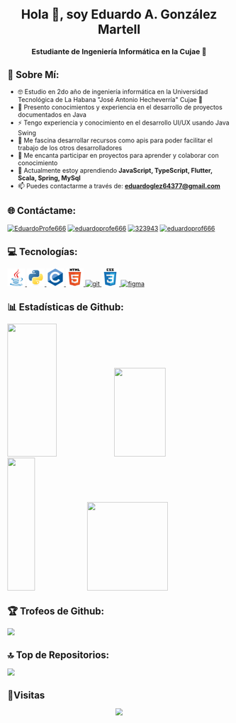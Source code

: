 <h1 align="center">Hola 👋, soy Eduardo A. González Martell</h1>
<h3 align="center">Estudiante de Ingeniería Informática en la Cujae 💚</h3>

## 👾 Sobre Mí:
- 🤓 Estudio en 2do año de ingeniería informática en la Universidad Tecnológica de La Habana "José Antonio Hecheverría" Cujae 💚
- 💬 Presento conocimientos y experiencia en el desarrollo de proyectos documentados en Java
- ⚡ Tengo experiencia y conocimiento en el desarrollo UI/UX usando Java Swing
- 🔭 Me fascina desarrollar recursos como apis para poder facilitar el trabajo de los otros desarrolladores
- 🤝 Me encanta participar en proyectos para aprender y colaborar con conocimiento
- 🌱 Actualmente estoy aprendiendo **JavaScript, TypeScript, Flutter, Scala, Spring, MySql**
- 📫 Puedes contactarme a través de: **eduardoglez64377@gmail.com**


## 🌐 Contáctame:
<a href="https://youtube.com/@EduardoProfe666" target="blank"><img align="center" src="https://raw.githubusercontent.com/rahuldkjain/github-profile-readme-generator/master/src/images/icons/Social/youtube.svg" alt="EduardoProfe666" height="30" width="40" /></a>
<a href="https://codeforces.com/profile/eduardoProfe666" target="blank"><img align="center" src="https://raw.githubusercontent.com/rahuldkjain/github-profile-readme-generator/master/src/images/icons/Social/codeforces.svg" alt="eduardoprofe666" height="30" width="40" /></a>
<a href="https://stackoverflow.com/users/337205" target="blank"><img align="center" src="https://raw.githubusercontent.com/rahuldkjain/github-profile-readme-generator/master/src/images/icons/Social/stack-overflow.svg" alt="323943" height="30" width="40" /></a>
<a href="https://www.codechef.com/users/eduardoprof666" target="blank"><img align="center" src="https://avatars.githubusercontent.com/u/11960354?v=4" alt="eduardoprof666" height="30" width="40" /></a>

## 💻 Tecnologías:
<p align="left">
<a href="https://www.java.com" target="_blank" rel="noreferrer"> <img src="https://raw.githubusercontent.com/devicons/devicon/master/icons/java/java-original.svg" alt="java" width="40" height="40"/> </a> 
<a href="https://www.python.org" target="_blank" rel="noreferrer"> <img src="https://raw.githubusercontent.com/devicons/devicon/master/icons/python/python-original.svg" alt="python" width="40" height="40"/> </a>
<a href="https://www.cprogramming.com/" target="_blank" rel="noreferrer"> <img src="https://raw.githubusercontent.com/devicons/devicon/master/icons/c/c-original.svg" alt="c" width="40" height="40"/> </a>
<a href="https://www.w3.org/html/" target="_blank" rel="noreferrer"> <img src="https://raw.githubusercontent.com/devicons/devicon/master/icons/html5/html5-original-wordmark.svg" alt="html5" width="40" height="40"/> </a> 
<a href="https://git-scm.com/" target="_blank" rel="noreferrer"> <img src="https://www.vectorlogo.zone/logos/git-scm/git-scm-icon.svg" alt="git" width="40" height="40"/> </a> 
<a href="https://www.w3schools.com/css/" target="_blank" rel="noreferrer"> <img src="https://raw.githubusercontent.com/devicons/devicon/master/icons/css3/css3-original-wordmark.svg" alt="css3" width="40" height="40"/> </a>
<a href="https://www.figma.com/" target="_blank" rel="noreferrer"> <img src="https://www.vectorlogo.zone/logos/figma/figma-icon.svg" alt="figma" width="40" height="40"/> </a> 
</p>

## 📊 Estadísticas de Github:
<div>
<img width="47%" height="300" src="https://github-readme-stats.vercel.app/api?username=EduardoProfe666&theme=tokyonight&hide_border=false&include_all_commits=true&count_private=true"/>
<img width="48%" height="200" src="https://github-readme-streak-stats.herokuapp.com/?user=EduardoProfe666&theme=tokyonight&hide_border=false"/></div>
<div>
<img width="35%" height="300" src="https://github-readme-stats.vercel.app/api/top-langs/?username=EduardoProfe666&theme=tokyonight&hide_border=false&include_all_commits=true&count_private=true&layout=compact"/>
<img width="60%" height="200" src="https://github-profile-summary-cards.vercel.app/api/cards/profile-details?username=EduardoProfe666&theme=tokyonight" />
</div>

## 🏆 Trofeos de Github:
![](https://github-profile-trophy.vercel.app/?username=EduardoProfe666&theme=tokyonight&no-frame=false&no-bg=false&margin-w=3)

## 🔝 Top de Repositorios:
![](https://github-contributor-stats.vercel.app/api?username=EduardoProfe666&limit=5&theme=tokyonight&combine_all_yearly_contributions=true)

## 📍Visitas
<p align="center" >   
  <img src="https://profile-counter.glitch.me/EduardoProfe666/count.svg" />  
</p>
